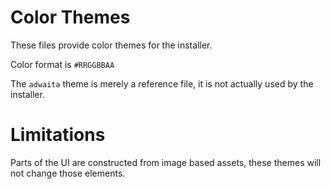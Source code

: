 # Color Themes

These files provide color themes for the installer.

Color format is `#RRGGBBAA`

The `adwaita` theme is merely a reference file, it is not actually used by the installer.

# Limitations

Parts of the UI are constructed from image based assets, these themes will not change those elements.
